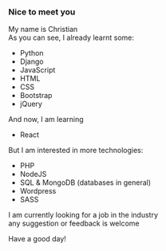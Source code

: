 
### Nice to meet you

My name is Christian     
As you can see, I already learnt some:
* Python
* Django
* JavaScript
* HTML 
* CSS
* Bootstrap
* jQuery
 
And now, I am learning 
* React     

But I am interested in more technologies:

* PHP
* NodeJS
* SQL & MongoDB (databases in general)
* Wordpress
* SASS

I am currently looking for a job in the industry    
any suggestion or feedback is welcome

Have a good day!
